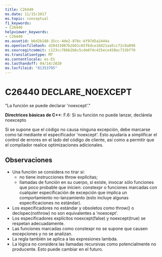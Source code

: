 ```yaml
---
title: C26440
ms.date: 11/15/2017
ms.topic: conceptual
f1_keywords:
- C26440
helpviewer_keywords:
- C26440
ms.assetid: b6d2b188-35cc-4de2-878c-6f97d5a2444a
ms.openlocfilehash: d28431087b2b01c65f6dce18d21aa5cc72c8a898
ms.sourcegitcommit: c123cc76bb2b6c5cde6f4c425ece420ac733bf70
ms.translationtype: MT
ms.contentlocale: es-ES
ms.lasthandoff: 04/14/2020
ms.locfileid: "81353795"
---
```

# <a name="c26440-declare_noexcept"></a>C26440 DECLARE_NOEXCEPT

"La función se puede declarar 'noexcept'."

**Directrices básicas de C++**: F.6: Si su función no puede lanzar, declárela noexcepto

Si se supone que el código no causa ninguna excepción, debe marcarse como tal mediante el especificador 'noexcept'. Esto ayudaría a simplificar el control de errores en el lado del código de cliente, así como a permitir que el compilador realice optimizaciones adicionales.

## <a name="remarks"></a>Observaciones

- Una función se considera no tirar si:
  - no tiene instrucciones throw explícitas;
  - llamadas de función en su cuerpo, si existe, invocar sólo funciones que poco probable que inicien: constexpr o funciones marcadas con cualquier especificación de excepción que implica un comportamiento no-lanzamiento (esto incluye algunas especificaciones no estándar).
- Los especificadores no estándar y obsoletos como throw() o declspec(nothrow) no son equivalentes a 'noexcept'.
- Los especificadores explícitos noexcept(false) y noexcept(true) se respetan adecuadamente.
- Las funciones marcadas como constexpr no se supone que causen excepciones y no se analizan.
- La regla también se aplica a las expresiones lambda.
- La lógica no considera las llamadas recursivas como potencialmente no producente. Esto puede cambiar en el futuro.
